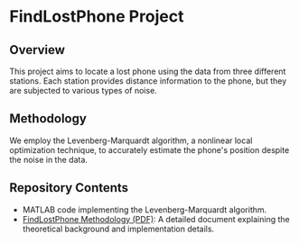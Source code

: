 # FindLostPhone Project

## Overview
This project aims to locate a lost phone using the data from three different stations. Each station provides distance information to the phone, but they are subjected to various types of noise. 

## Methodology
We employ the Levenberg-Marquardt algorithm, a nonlinear local optimization technique, to accurately estimate the phone's position despite the noise in the data.

## Repository Contents
- MATLAB code implementing the Levenberg-Marquardt algorithm.
-  [FindLostPhone Methodology (PDF)](vaja1_IS.pdf): A detailed document explaining the theoretical background and implementation details.
